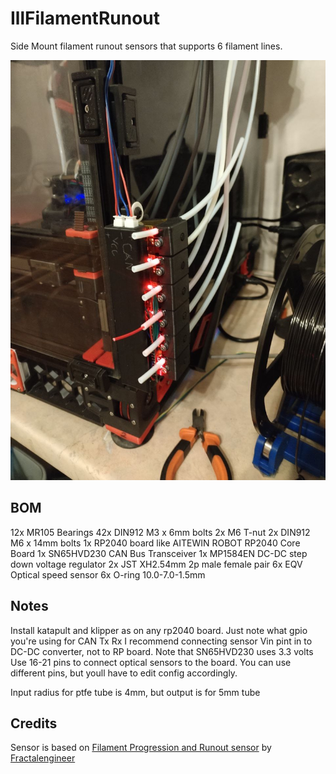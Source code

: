 # IllFilamentRunout
Side Mount filament runout sensors that supports 6 filament lines.

![IllFilamentRunout](images/IMG1.jpg)

## BOM
12x MR105 Bearings
42x DIN912 M3 x 6mm bolts
2x M6 T-nut
2x DIN912 M6 x 14mm bolts
1x RP2040 board like AITEWIN ROBOT RP2040 Core Board
1x SN65HVD230 CAN Bus Transceiver
1x MP1584EN DC-DC step down voltage regulator
2x JST XH2.54mm 2p male female pair
6x EQV Optical speed sensor
6x O-ring 10.0-7.0-1.5mm

## Notes
Install katapult and klipper as on any rp2040 board. Just note what gpio you're using for CAN Tx Rx
I recommend connecting sensor Vin pint in to DC-DC converter, not to RP board.
Note that SN65HVD230 uses 3.3 volts
Use 16-21 pins to connect optical sensors to the board. You can use different pins, but youll have to edit config accordingly.

Input radius for ptfe tube is 4mm, but output is for 5mm tube

## Credits
Sensor is based on [Filament Progression and Runout sensor](https://www.printables.com/model/629380-filament-progression-and-runout-sensor-optical-end) by [Fractalengineer](https://www.printables.com/@Fractalengine_242936)